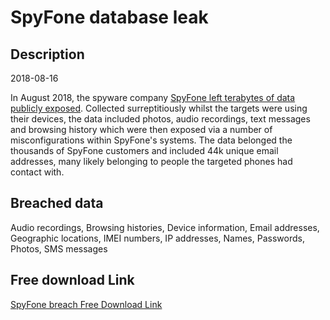 # SpyFone database leak

## Description

2018-08-16

In August 2018, the spyware company <a href="https://motherboard.vice.com/en_us/article/9kmj4v/spyware-company-spyfone-terabytes-data-exposed-online-leak" target="_blank" rel="noopener">SpyFone left terabytes of data publicly exposed</a>. Collected surreptitiously whilst the targets were using their devices, the data included photos, audio recordings, text messages and browsing history which were then exposed via a number of misconfigurations within SpyFone's systems. The data belonged the thousands of SpyFone customers and included 44k unique email addresses, many likely belonging to people the targeted phones had contact with.

## Breached data

Audio recordings, Browsing histories, Device information, Email addresses, Geographic locations, IMEI numbers, IP addresses, Names, Passwords, Photos, SMS messages

## Free download Link

[SpyFone breach Free Download Link](https://tinyurl.com/2b2k277t)